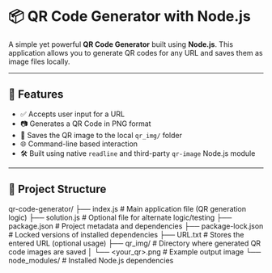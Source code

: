 # 📦 QR Code Generator with Node.js

A simple yet powerful **QR Code Generator** built using **Node.js**. This application allows you to generate QR codes for any URL and saves them as image files locally.

---

## 🚀 Features

- ✅ Accepts user input for a URL
- 📷 Generates a QR Code in PNG format
- 💾 Saves the QR image to the local `qr_img/` folder
- 🌐 Command-line based interaction
- 🛠️ Built using native `readline` and third-party `qr-image` Node.js module

---

## 📁 Project Structure

qr-code-generator/
├── index.js # Main application file (QR generation logic)
├── solution.js # Optional file for alternate logic/testing
├── package.json # Project metadata and dependencies
├── package-lock.json # Locked versions of installed dependencies
├── URL.txt # Stores the entered URL (optional usage)
├── qr_img/ # Directory where generated QR code images are saved
│ └── <your_qr>.png # Example output image
└── node_modules/ # Installed Node.js dependencies
